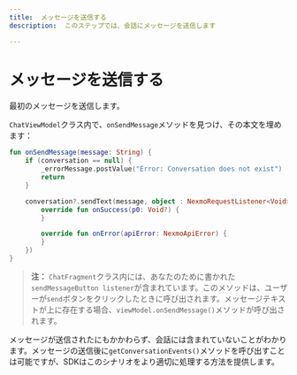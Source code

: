 ```yaml
---
title:  メッセージを送信する
description:  このステップでは、会話にメッセージを送信します

---
```


メッセージを送信する
==========

最初のメッセージを送信します。

`ChatViewModel`クラス内で、`onSendMessage`メソッドを見つけ、その本文を埋めます：

```kotlin
fun onSendMessage(message: String) {
    if (conversation == null) {
        _errorMessage.postValue("Error: Conversation does not exist")
        return
    }

    conversation?.sendText(message, object : NexmoRequestListener<Void> {
        override fun onSuccess(p0: Void?) {
        }

        override fun onError(apiError: NexmoApiError) {
        }
    })
}
```

> **注：** `ChatFragment`クラス内には、あなたのために書かれた`sendMessageButton listener`が含まれています。このメソッドは、ユーザーが`send`ボタンをクリックしたときに呼び出されます。メッセージテキストが上に存在する場合、`viewModel.onSendMessage()`メソッドが呼び出されます。

メッセージが送信されたにもかかわらず、会話には含まれていないことがわかります。メッセージの送信後に`getConversationEvents()`メソッドを呼び出すことは可能ですが、SDKはこのシナリオをより適切に処理する方法を提供します。

